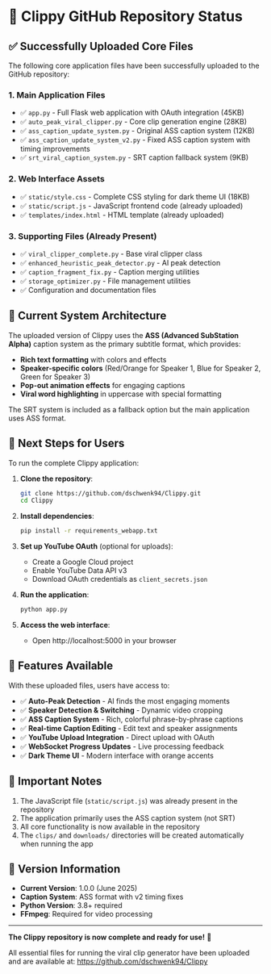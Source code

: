 # 🎯 Clippy GitHub Repository Status

## ✅ Successfully Uploaded Core Files

The following core application files have been successfully uploaded to the GitHub repository:

### 1. **Main Application Files**
- ✅ `app.py` - Full Flask web application with OAuth integration (45KB)
- ✅ `auto_peak_viral_clipper.py` - Core clip generation engine (28KB)
- ✅ `ass_caption_update_system.py` - Original ASS caption system (12KB)
- ✅ `ass_caption_update_system_v2.py` - Fixed ASS caption system with timing improvements
- ✅ `srt_viral_caption_system.py` - SRT caption fallback system (9KB)

### 2. **Web Interface Assets**
- ✅ `static/style.css` - Complete CSS styling for dark theme UI (18KB)
- ✅ `static/script.js` - JavaScript frontend code (already uploaded)
- ✅ `templates/index.html` - HTML template (already uploaded)

### 3. **Supporting Files** (Already Present)
- ✅ `viral_clipper_complete.py` - Base viral clipper class
- ✅ `enhanced_heuristic_peak_detector.py` - AI peak detection
- ✅ `caption_fragment_fix.py` - Caption merging utilities
- ✅ `storage_optimizer.py` - File management utilities
- ✅ Configuration and documentation files

## 📝 Current System Architecture

The uploaded version of Clippy uses the **ASS (Advanced SubStation Alpha)** caption system as the primary subtitle format, which provides:

- **Rich text formatting** with colors and effects
- **Speaker-specific colors** (Red/Orange for Speaker 1, Blue for Speaker 2, Green for Speaker 3)
- **Pop-out animation effects** for engaging captions
- **Viral word highlighting** in uppercase with special formatting

The SRT system is included as a fallback option but the main application uses ASS format.

## 🚀 Next Steps for Users

To run the complete Clippy application:

1. **Clone the repository**:
   ```bash
   git clone https://github.com/dschwenk94/Clippy.git
   cd Clippy
   ```

2. **Install dependencies**:
   ```bash
   pip install -r requirements_webapp.txt
   ```

3. **Set up YouTube OAuth** (optional for uploads):
   - Create a Google Cloud project
   - Enable YouTube Data API v3
   - Download OAuth credentials as `client_secrets.json`

4. **Run the application**:
   ```bash
   python app.py
   ```

5. **Access the web interface**:
   - Open http://localhost:5000 in your browser

## 🎯 Features Available

With these uploaded files, users have access to:

- ✅ **Auto-Peak Detection** - AI finds the most engaging moments
- ✅ **Speaker Detection & Switching** - Dynamic video cropping
- ✅ **ASS Caption System** - Rich, colorful phrase-by-phrase captions
- ✅ **Real-time Caption Editing** - Edit text and speaker assignments
- ✅ **YouTube Upload Integration** - Direct upload with OAuth
- ✅ **WebSocket Progress Updates** - Live processing feedback
- ✅ **Dark Theme UI** - Modern interface with orange accents

## 📌 Important Notes

1. The JavaScript file (`static/script.js`) was already present in the repository
2. The application primarily uses the ASS caption system (not SRT)
3. All core functionality is now available in the repository
4. The `clips/` and `downloads/` directories will be created automatically when running the app

## 🔧 Version Information

- **Current Version**: 1.0.0 (June 2025)
- **Caption System**: ASS format with v2 timing fixes
- **Python Version**: 3.8+ required
- **FFmpeg**: Required for video processing

---

**The Clippy repository is now complete and ready for use!** 🎉

All essential files for running the viral clip generator have been uploaded and are available at:
https://github.com/dschwenk94/Clippy
